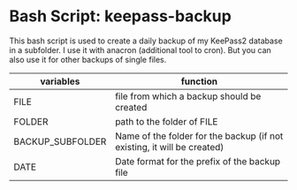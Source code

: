 # Bash Script: keepass-backup

This bash script is used to create a daily backup of my KeePass2 database in a subfolder. I use it with anacron (additional tool to cron). But you can also use it for other backups of single files.


| variables        | function                                                                |
| ---------------- | ----------------------------------------------------------------------- |
| FILE             | file from which a backup should be created                              |
| FOLDER           | path to the folder of FILE                                              |
| BACKUP_SUBFOLDER | Name of the folder for the backup (if not existing, it will be created) |
| DATE             | Date format for the prefix of the backup file                           |
